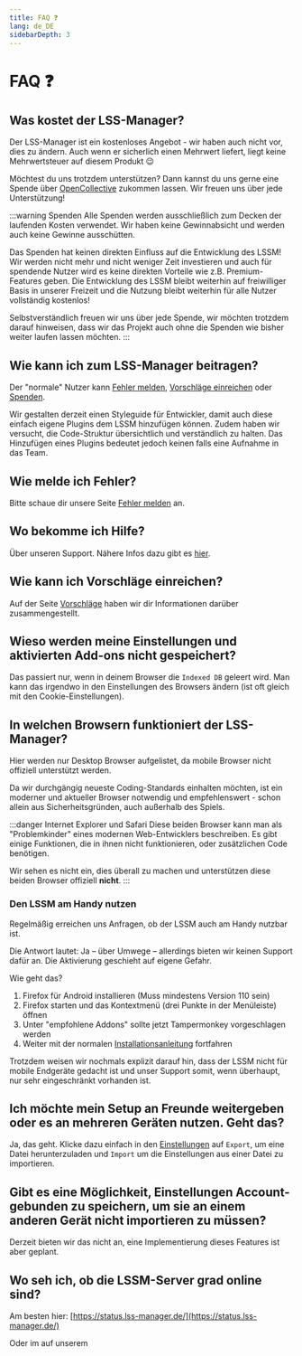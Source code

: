 ```yaml
---
title: FAQ ❓
lang: de_DE
sidebarDepth: 3
---
```


# FAQ ❓

## Was kostet der LSS-Manager?
Der LSS-Manager ist ein kostenloses Angebot - wir haben auch nicht vor, dies zu ändern.
Auch wenn er sicherlich einen Mehrwert liefert, liegt keine Mehrwertsteuer auf diesem Produkt :wink:

Möchtest du uns trotzdem unterstützen? Dann kannst du uns gerne eine Spende über [OpenCollective][lssm.donations] zukommen lassen. Wir freuen uns über jede Unterstützung!

:::warning Spenden
Alle Spenden werden ausschließlich zum Decken der laufenden Kosten verwendet. Wir haben keine Gewinnabsicht und werden auch keine Gewinne ausschütten.

Das Spenden hat keinen direkten Einfluss auf die Entwicklung des LSSM! Wir werden nicht mehr und nicht weniger Zeit investieren und auch für spendende Nutzer wird es keine direkten Vorteile wie z.B. Premium-Features geben. Die Entwicklung des LSSM bleibt weiterhin auf freiwilliger Basis in unserer Freizeit und die Nutzung bleibt weiterhin für alle Nutzer vollständig kostenlos!

Selbstverständlich freuen wir uns über jede Spende, wir möchten trotzdem darauf hinweisen, dass wir das Projekt auch ohne die Spenden wie bisher weiter laufen lassen möchten.
:::

## Wie kann ich zum LSS-Manager beitragen?
Der "normale" Nutzer kann [Fehler melden][docs.error_report], [Vorschläge einreichen][docs.suggestions] oder [Spenden][lssm.donations].

Wir gestalten derzeit einen Styleguide für Entwickler, damit auch diese einfach eigene Plugins dem LSSM hinzufügen können. Zudem haben wir versucht, die Code-Struktur übersichtlich und verständlich zu halten. Das Hinzufügen eines Plugins bedeutet jedoch keinen falls eine Aufnahme in das Team.

## Wie melde ich Fehler?
Bitte schaue dir unsere Seite [Fehler melden][docs.error_report] an.

## Wo bekomme ich Hilfe?
Über unseren Support. Nähere Infos dazu gibt es [hier][docs.support].

## Wie kann ich Vorschläge einreichen?
Auf der Seite [Vorschläge][docs.suggestions] haben wir dir Informationen darüber zusammengestellt.

## Wieso werden meine Einstellungen und aktivierten Add-ons nicht gespeichert?
Das passiert nur, wenn in deinem Browser die `Indexed DB` geleert wird. Man kann das irgendwo in den Einstellungen des Browsers ändern (ist oft gleich mit den Cookie-Einstellungen).

## In welchen Browsern funktioniert der LSS-Manager?
Hier werden nur Desktop Browser aufgelistet, da mobile Browser nicht offiziell unterstützt werden.

Da wir durchgängig neueste Coding-Standards einhalten möchten, ist ein moderner und aktueller Browser notwendig und empfehlenswert - schon allein aus Sicherheitsgründen, auch außerhalb des Spiels.

<browser-support-table/>

:::danger Internet Explorer und Safari
Diese beiden Browser kann man als "Problemkinder" eines modernen Web-Entwicklers beschreiben. Es gibt einige Funktionen, die in ihnen nicht funktionieren, oder zusätzlichen Code benötigen.

Wir sehen es nicht ein, dies überall zu machen und unterstützen diese beiden Browser offiziell **nicht**.
:::

### Den LSSM am Handy nutzen
Regelmäßig erreichen uns Anfragen, ob der LSSM auch am Handy nutzbar ist.

Die Antwort lautet: Ja – über Umwege – allerdings bieten wir keinen Support dafür an. Die Aktivierung geschieht auf eigene Gefahr.

Wie geht das?

1. Firefox für Android installieren (Muss mindestens Version 110 sein)
2. Firefox starten und das Kontextmenü (drei Punkte in der Menüleiste) öffnen
3. Unter "empfohlene Addons" sollte jetzt Tampermonkey vorgeschlagen werden
4. Weiter mit der normalen [Installationsanleitung][docs] fortfahren

Trotzdem weisen wir nochmals explizit darauf hin, dass der LSSM nicht für mobile Endgeräte gedacht ist und unser Support somit, wenn überhaupt, nur sehr eingeschränkt vorhanden ist.


## Ich möchte mein Setup an Freunde weitergeben oder es an mehreren Geräten nutzen. Geht das?
Ja, das geht. Klicke dazu einfach in den [Einstellungen][docs.settings] auf `Export`, um eine Datei herunterzuladen und `Import` um die Einstellungen aus einer Datei zu importieren.

## Gibt es eine Möglichkeit, Einstellungen Account-gebunden zu speichern, um sie an einem anderen Gerät nicht importieren zu müssen?
Derzeit bieten wir das nicht an, eine Implementierung dieses Features ist aber geplant.

## Wo seh ich, ob die LSSM-Server grad online sind?
Am besten hier: [https://status.lss-manager.de/](https://status.lss-manager.de/)

Oder im <discord-channel channel="uptime"/> auf unserem <discord/>

<!-- ==START_FOOTER== Do NOT edit anything below this line! Any edits will be removed as content is auto generated! -->
[lssm.status]: https://status.lss-manager.de/
[lssm.discord]: https://discord.gg/RcTNjpB
[lssm.userscript]: https://v4.lss-manager.de/lssm-v4.user.js
[lssm.donations]: https://donate.lss-manager.de/
[docs]: https://docs.lss-manager.de/
[docs.apps]: /de_DE/apps.md
[docs.appstore]: /de_DE/appstore.md
[docs.bugs]: /de_DE/bugs.md
[docs.error_report]: /de_DE/error_report.md
[docs.faq]: /de_DE/faq.md
[docs.metadata]: /de_DE/metadata.md
[docs.other]: /de_DE/other.md
[docs.settings]: /de_DE/settings.md
[docs.suggestions]: /de_DE/suggestions.md
[docs.support]: /de_DE/support.md
[games.self]: https://leitstellenspiel.de
[tampermonkey]: https://tampermonkey.net/
[github]: https://github.com/LSS-Manager/LSSM-V.4
[github.issues]: https://github.com/LSS-Manager/LSSM-V.4/issues
[github.issues.open]: https://github.com/LSS-Manager/LSSM-V.4/issues?q=is%3Aissue+is%3Aopen+label%3Abug